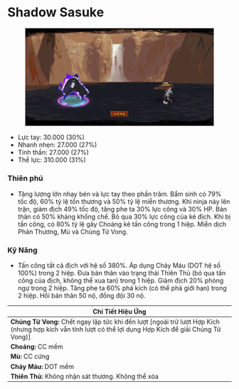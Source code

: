 # Shadow Sasuke

<figure><img src="../../.gitbook/assets/Konoha27s_Shadow_Sasuke_S.Atk_.gif" alt=""><figcaption></figcaption></figure>

* Lực tay: 30.000 (30%)
* Nhanh nhẹn: 27.000 (27%)
* Tinh thần: 27.000 (27%)
* Thể lực: 310.000 (31%)

### Thiên phú

* Tăng lượng lớn nhạy bén và lực tay theo phần trăm. Bẩm sinh có 79% tốc độ, 60% tỷ lệ tổn thương và 50% tỷ lệ miễn thương. Khi ninja này lên trận, giảm địch 49% tốc độ, tăng phe ta 30% lực công và 30% HP. Bản thân có 50% kháng khống chế. Bỏ qua 30% lực công của kẻ địch. Khi bị tấn công, có 80% tỷ lệ gây Choáng kẻ tấn công trong 1 hiệp. Miễn dịch Phản Thương, Mù và Chủng Tử Vong.

### Kỹ Năng

* Tấn công tất cả địch với hệ số 380%. Áp dụng Chảy Máu (DOT hệ số 100%) trong 2 hiệp. Đưa bản thân vào trạng thái Thiên Thủ (bỏ qua tấn công của địch, không thể xua tan) trong 1 hiệp. Giảm địch 20% phòng ngự trong 2 hiệp. Tăng phe ta 60% phá kích (có thể phá giới hạn) trong 2 hiệp. Hồi bản thân 50 nộ, đồng đội 30 nộ.

| Chi Tiết Hiệu Ứng                                                                                                                                          |
| ---------------------------------------------------------------------------------------------------------------------------------------------------------- |
| **Chủng Tử Vong:** Chết ngay lập tức khi đến lượt \[ngoài trừ lượt Hợp Kích (nhưng hợp kích vẫn tính lượt có thể lợi dụng Hợp Kích để giải Chủng Tử Vong)] |
| **Choáng:** CC mềm                                                                                                                                         |
| **Mù:** CC cứng                                                                                                                                            |
| **Chảy Máu:** DOT mềm                                                                                                                                      |
| **Thiên Thủ:** Không nhận sát thương. Không thể xóa                                                                                                        |

